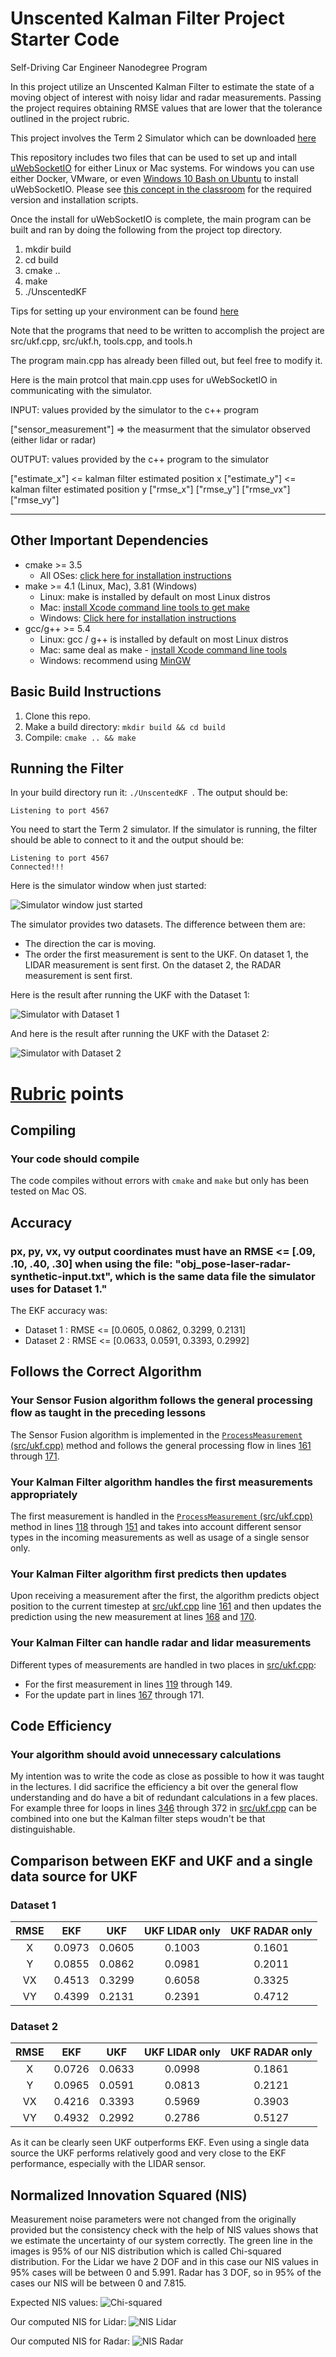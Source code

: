 # Unscented Kalman Filter Project Starter Code
Self-Driving Car Engineer Nanodegree Program

In this project utilize an Unscented Kalman Filter to estimate the state of a moving object of interest with noisy lidar and radar measurements. Passing the project requires obtaining RMSE values that are lower that the tolerance outlined in the project rubric. 

This project involves the Term 2 Simulator which can be downloaded [here](https://github.com/udacity/self-driving-car-sim/releases)

This repository includes two files that can be used to set up and intall [uWebSocketIO](https://github.com/uWebSockets/uWebSockets) for either Linux or Mac systems. For windows you can use either Docker, VMware, or even [Windows 10 Bash on Ubuntu](https://www.howtogeek.com/249966/how-to-install-and-use-the-linux-bash-shell-on-windows-10/) to install uWebSocketIO. Please see [this concept in the classroom](https://classroom.udacity.com/nanodegrees/nd013/parts/40f38239-66b6-46ec-ae68-03afd8a601c8/modules/0949fca6-b379-42af-a919-ee50aa304e6a/lessons/f758c44c-5e40-4e01-93b5-1a82aa4e044f/concepts/16cf4a78-4fc7-49e1-8621-3450ca938b77) for the required version and installation scripts.

Once the install for uWebSocketIO is complete, the main program can be built and ran by doing the following from the project top directory.

1. mkdir build
2. cd build
3. cmake ..
4. make
5. ./UnscentedKF

Tips for setting up your environment can be found [here](https://classroom.udacity.com/nanodegrees/nd013/parts/40f38239-66b6-46ec-ae68-03afd8a601c8/modules/0949fca6-b379-42af-a919-ee50aa304e6a/lessons/f758c44c-5e40-4e01-93b5-1a82aa4e044f/concepts/23d376c7-0195-4276-bdf0-e02f1f3c665d)

Note that the programs that need to be written to accomplish the project are src/ukf.cpp, src/ukf.h, tools.cpp, and tools.h

The program main.cpp has already been filled out, but feel free to modify it.

Here is the main protcol that main.cpp uses for uWebSocketIO in communicating with the simulator.


INPUT: values provided by the simulator to the c++ program

["sensor_measurement"] => the measurment that the simulator observed (either lidar or radar)


OUTPUT: values provided by the c++ program to the simulator

["estimate_x"] <= kalman filter estimated position x
["estimate_y"] <= kalman filter estimated position y
["rmse_x"]
["rmse_y"]
["rmse_vx"]
["rmse_vy"]

---

## Other Important Dependencies
* cmake >= 3.5
  * All OSes: [click here for installation instructions](https://cmake.org/install/)
* make >= 4.1 (Linux, Mac), 3.81 (Windows)
  * Linux: make is installed by default on most Linux distros
  * Mac: [install Xcode command line tools to get make](https://developer.apple.com/xcode/features/)
  * Windows: [Click here for installation instructions](http://gnuwin32.sourceforge.net/packages/make.htm)
* gcc/g++ >= 5.4
  * Linux: gcc / g++ is installed by default on most Linux distros
  * Mac: same deal as make - [install Xcode command line tools](https://developer.apple.com/xcode/features/)
  * Windows: recommend using [MinGW](http://www.mingw.org/)

## Basic Build Instructions

1. Clone this repo.
2. Make a build directory: `mkdir build && cd build`
3. Compile: `cmake .. && make`

## Running the Filter
In your build directory run it: `./UnscentedKF `. The output should be:

```
Listening to port 4567
```
You need to start the Term 2 simulator. If the simulator is running, the filter should be able to connect to it and the output should be:

```
Listening to port 4567
Connected!!!
```
Here is the simulator window when just started:

![Simulator window just started](imgs/sim_window.png)

The simulator provides two datasets. The difference between them are:

- The direction the car is moving.
- The order the first measurement is sent to the UKF. On dataset 1, the LIDAR measurement is sent first. On the dataset 2, the RADAR measurement is sent first.

Here is the result after running the UKF with the Dataset 1:

![Simulator with Dataset 1](imgs/dataset_1.png)

And here is the result after running the UKF with the Dataset 2:

![Simulator with Dataset 2](imgs/dataset_2.png)

# [Rubric](https://review.udacity.com/#!/rubrics/783/view) points

## Compiling

### Your code should compile

The code compiles without errors with `cmake` and `make` but only has been tested on Mac OS.

## Accuracy

### px, py, vx, vy output coordinates must have an RMSE <= [.09, .10, .40, .30] when using the file: "obj_pose-laser-radar-synthetic-input.txt", which is the same data file the simulator uses for Dataset 1."

The EKF accuracy was:

- Dataset 1 : RMSE <= [0.0605, 0.0862, 0.3299, 0.2131]
- Dataset 2 : RMSE <= [0.0633, 0.0591, 0.3393, 0.2992]

## Follows the Correct Algorithm

### Your Sensor Fusion algorithm follows the general processing flow as taught in the preceding lessons

The Sensor Fusion algorithm is implemented in the [`ProcessMeasurement` (src/ukf.cpp)](./src/ukf.cpp#L105) method and follows the general processing flow in lines [161](./src/ukf.cpp#L161) through [171](./src/ukf.cpp#L171).

### Your Kalman Filter algorithm handles the first measurements appropriately

The first measurement is handled in the [`ProcessMeasurement` (src/ukf.cpp)](./src/ukf.cpp#L105) method in lines [118](./src/ukf.cpp#L118) through [151](./src/ukf.cpp#L151) and takes into account different sensor types in the incoming measurements as well as usage of a single sensor only.

### Your Kalman Filter algorithm first predicts then updates

Upon receiving a measurement after the first, the algorithm predicts object position to the current timestep at [src/ukf.cpp](./src/ukf.cpp#L161) line [161](./src/ukf.cpp#L161) and then updates the prediction using the new measurement at lines [168](./src/ukf.cpp#L168) and [170](./src/ukf.cpp#L170).

### Your Kalman Filter can handle radar and lidar measurements

Different types of measurements are handled in two places in [src/ukf.cpp](./src/ukf.cpp):

- For the first measurement in lines [119](./src/ukf.cpp#L119) through 149.
- For the update part in lines [167](./src/ukf.cpp#L167) through 171.

## Code Efficiency

### Your algorithm should avoid unnecessary calculations

My intention was to write the code as close as possible to how it was taught in the lectures. I did sacrifice the efficiency a bit over the general flow understanding and do have a bit of redundant calculations in a few places. For example three for loops in lines [346](./src/ukf.cpp#L346) through 372 in [src/ukf.cpp](./src/ukf.cpp) can be combined into one but the Kalman filter steps woudn't be that distinguishable.

## Comparison between EKF and UKF and a single data source for UKF

### Dataset 1
| RMSE |  EKF   |   UKF   | UKF LIDAR only | UKF RADAR only |
|:-------:|:-------:|:--------:|:-------------------:|:--------------------:|
|     X    | 0.0973 | 0.0605 |          0.1003       |          0.1601         |
|     Y    | 0.0855 | 0.0862 |          0.0981       |          0.2011         |
|    VX   | 0.4513 | 0.3299 |          0.6058       |          0.3325         |
|    VY   | 0.4399 | 0.2131 |          0.2391       |          0.4712         |

### Dataset 2
| RMSE |  EKF   |   UKF   | UKF LIDAR only | UKF RADAR only |
|:-------:|:-------:|:--------:|:-------------------:|:--------------------:|
|     X    | 0.0726 | 0.0633 |          0.0998       |        0.1861           |
|     Y    | 0.0965 | 0.0591 |          0.0813       |        0.2121           |
|    VX   | 0.4216 | 0.3393 |          0.5969       |        0.3903           |
|    VY   | 0.4932 | 0.2992 |          0.2786       |        0.5127           |

As it can be clearly seen UKF outperforms EKF. Even using a single data source the UKF performs relatively good and very close to the EKF performance, especially with the LIDAR sensor.

## Normalized Innovation Squared (NIS)
Measurement noise parameters were not changed from the originally provided but the consistency check with the help of NIS values shows that we estimate the uncertainty of our system correctly. The green line in the images is 95% of our NIS distribution which is called Chi-squared distribution. For the Lidar we have 2 DOF and in this case our NIS values in 95% cases will be between 0 and 5.991. Radar has 3 DOF, so in 95% of the cases our NIS will be between 0 and 7.815.

Expected NIS values:
![Chi-squared](imgs/Chi-squared.png)

Our computed NIS for Lidar:
![NIS Lidar](imgs/NIS_laser.png)

Our computed NIS for Radar:
![NIS Radar](imgs/NIS_radar.png)

